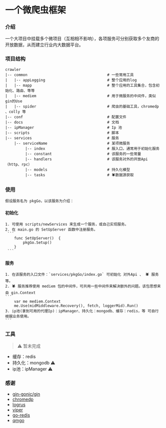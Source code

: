 # 一个微爬虫框架

### 介绍

 一个大项目中挂载多个微项目（互相相不影响），各项服务可分别获取多个友商的开放数据，从而建立行业内大数据平台。


### 项目结构

    crawler
    |-- common                                    # 一些常用工具
    |   |-- appLogging                            # 整个应用的log
    |   |-- mapp                                  # 整个应用的工具集合，包含初始化、路由、等等 
    |   |-- mediem                                # 用于微服务的中间件，类似gin的Use
    |   |-- spider                                # 爬虫的基础工具，chromedp 、colly 等
    |-- conf                                      # 配置文件
    |-- docs                                      # 文档  
    |-- ipManager                                 # Ip 池         
    |-- scripts                                   # 脚本 
    |-- services                                  # 服务   
        |-- serviceName                           # 某项微服务
             |-- index                            # 服入口，通常用于初始化服务
             |-- constant                         # 该服务的一些常量
             |-- handlers                         # 该服务对外的开放Api（http、rpc）
             |-- models                           # 持久化模型
             |-- tasks                            # 🕷️数据源获取
                          
### 使用

    假设服务名为 pkgGo，以该服务为介绍：
    
#### 初始化
    
    1. 可使用 scripts/newServices 来生成一个服务，或自己实现服务。
    2. 在 main.go 的 SetUpServer 函数中注册服务。
     ```
        func SetUpServer()  {
        	pkgGo.Setup()
        }
     ```
    
#### 服务
    1. 在该服务的入口文件：`services/pkgGo/index.go` 可初始化 对外Api 、 🕷️ 服务 等。
    2. 🕷️ 服务推荐使用 mediem 包的中间件，可共用一些中间件来解决额外的问题。该包思想来自 gin.Context
    ```
    	var me mediem.Context
    	me.Use(midMiddleware.Recovery(), fetch, loggerMid).Run()
    3. ip池(拿到可用的代理Ip)：ipManager、持久化：mongodb、缓存：redis，等 可自行根据业务使用。
    ```

### 工具
> ⚠️ 暂未完成
- 缓存：redis
- 持久化：mongodb ⚠️
- ip池：ipManager ⚠



### 感谢
- [gin-gonic/gin](https://github.com/gin-gonic/gin)
- [chromedp](https://github.com/chromedp/chromedp)
- [logrus](https://github.com/sirupsen/logrus)
- [viper](https://github.com/spf13/viper)
- [go-redis](https://github.com/go-redis/redis)
- [qmgo](https://github.com/qiniu/qmgo)